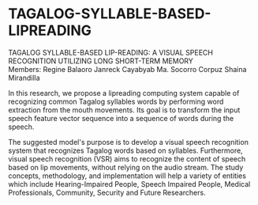 # TAGALOG-SYLLABLE-BASED-LIPREADING
TAGALOG SYLLABLE-BASED LIP-READING: A VISUAL SPEECH RECOGNITION UTILIZING LONG SHORT-TERM MEMORY  
Members:  Regine Balaoro Janreck Cayabyab Ma. Socorro Corpuz Shaina Mirandilla  ‌  

In this research, we propose a lipreading computing system capable of recognizing common Tagalog syllables words by performing word extraction from the mouth movements. Its goal is to transform the input speech feature vector sequence into a sequence of words during the speech.

The suggested model's purpose is to develop a visual speech recognition system that recognizes Tagalog words based on syllables. Furthermore, visual speech recognition (VSR) aims to recognize the content of speech based on lip movements, without relying on the audio stream. The study concepts, methodology, and implementation will help a variety of entities which include Hearing-Impaired People, Speech Impaired People, Medical Professionals, Community, Security and Future Researchers.
